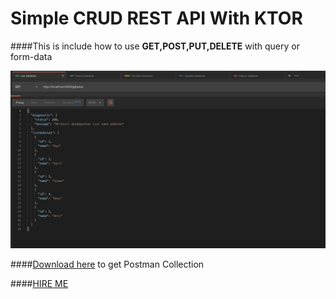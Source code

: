 # Simple CRUD REST API With KTOR

####This is include how to use  **GET,POST,PUT,DELETE** with query or form-data


![Screenshot](screenshot/Sample.png)

####[Download here](https://www.getpostman.com/collections/0cb58103c2319794b917) to get Postman Collection

####[HIRE ME](mailto:hai.mudassir@gmail.com) 
